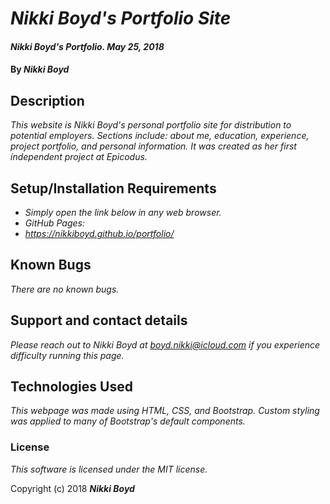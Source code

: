 # _Nikki Boyd's Portfolio Site_

#### _Nikki Boyd's Portfolio. May 25, 2018_

#### By _**Nikki Boyd**_

## Description

_This website is Nikki Boyd's personal portfolio site for distribution to potential employers. Sections include: about me, education, experience, project portfolio, and personal information. It was created as her first independent project at Epicodus._

## Setup/Installation Requirements

* _Simply open the link below in any web browser._
* _GitHub Pages:_
* _https://nikkiboyd.github.io/portfolio/_


## Known Bugs

_There are no known bugs._

## Support and contact details

_Please reach out to Nikki Boyd at boyd.nikki@icloud.com if you experience difficulty running this page._

## Technologies Used

_This webpage was made using HTML, CSS, and Bootstrap. Custom styling was applied to many of Bootstrap's default components._

### License

*This software is licensed under the MIT license.*

Copyright (c) 2018 **_Nikki Boyd_**
